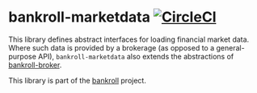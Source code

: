 # bankroll-marketdata [![CircleCI](https://circleci.com/gh/bankroll-py/bankroll-marketdata.svg?style=svg&circle-token=b6f5a6badb0c783dd8c304171083b8b0439d8160)](https://circleci.com/gh/bankroll-py/bankroll-marketdata)

This library defines abstract interfaces for loading financial market data. Where such data is provided by a brokerage (as opposed to a general-purpose API), `bankroll-marketdata` also extends the abstractions of [bankroll-broker](https://github.com/bankroll-py/bankroll-broker).

This library is part of the [bankroll](https://github.com/bankroll-py) project.